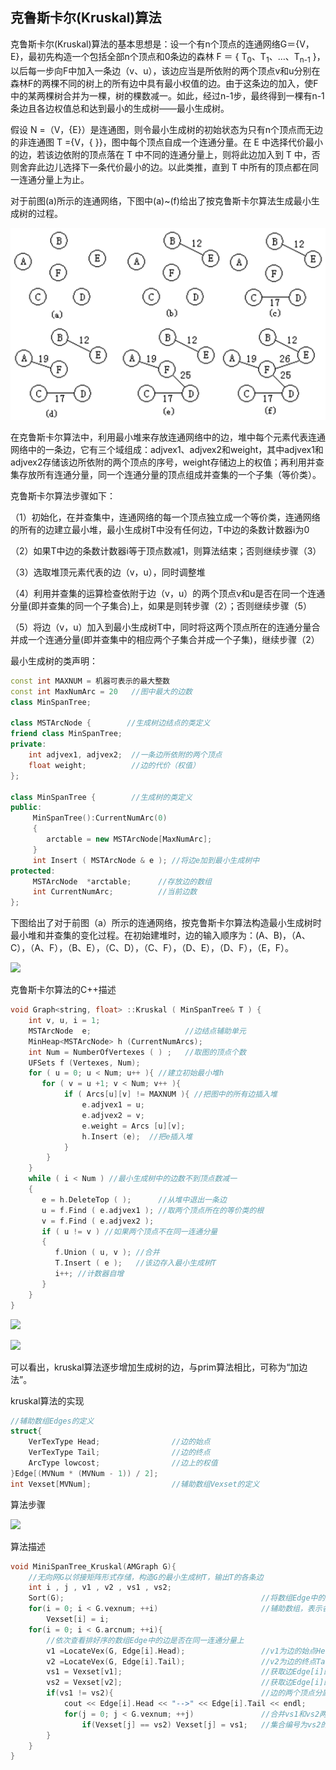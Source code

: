 ## 克鲁斯卡尔(Kruskal)算法

克鲁斯卡尔(Kruskal)算法的基本思想是：设一个有n个顶点的连通网络G＝{V，E}，最初先构造一个包括全部n个顶点和0条边的森林 F ＝ { T<sub>0</sub>、T<sub>1</sub>、…、T<sub>n-1</sub> }，以后每一步向F中加入一条边（v、u），该边应当是所依附的两个顶点v和u分别在森林F的两棵不同的树上的所有边中具有最小权值的边。由于这条边的加入，使F中的某两棵树合并为一棵，树的棵数减一。如此，经过n-1步，最终得到一棵有n-1条边且各边权值总和达到最小的生成树——最小生成树。

假设 N =（V，{E}）是连通图，则令最小生成树的初始状态为只有n个顶点而无边的非连通图 T ={V，{ }}，图中每个顶点自成一个连通分量。在 E 中选择代价最小的边，若该边依附的顶点落在 T 中不同的连通分量上，则将此边加入到 T 中，否则舍弃此边儿选择下一条代价最小的边。以此类推，直到 T 中所有的顶点都在同一连通分量上为止。

对于前图(a)所示的连通网络，下图中(a)~(f)给出了按克鲁斯卡尔算法生成最小生成树的过程。 

![](img/最小生成树2.png)

在克鲁斯卡尔算法中，利用最小堆来存放连通网络中的边，堆中每个元素代表连通网络中的一条边，它有三个域组成：adjvex1、adjvex2和weight，其中adjvex1和adjvex2存储该边所依附的两个顶点的序号，weight存储边上的权值；再利用并查集存放所有连通分量，同一个连通分量的顶点组成并查集的一个子集（等价类）。

克鲁斯卡尔算法步骤如下：

（1）初始化，在并查集中，连通网络的每一个顶点独立成一个等价类，连通网络的所有的边建立最小堆，最小生成树T中没有任何边，T中边的条数计数器i为0

（2）如果T中边的条数计数器i等于顶点数减1，则算法结束；否则继续步骤（3）

（3）选取堆顶元素代表的边（v，u），同时调整堆

（4）利用并查集的运算检查依附于边（v，u）的两个顶点v和u是否在同一个连通分量(即并查集的同一个子集合)上，如果是则转步骤（2）；否则继续步骤（5）

（5）将边（v，u）加入到最小生成树T中，同时将这两个顶点所在的连通分量合并成一个连通分量(即并查集中的相应两个子集合并成一个子集)，继续步骤（2）

最小生成树的类声明：

```c++
const int MAXNUM = 机器可表示的最大整数
const int MaxNumArc = 20   //图中最大的边数
class MinSpanTree;

class MSTArcNode {        //生成树边结点的类定义
friend class MinSpanTree;
private:
    int adjvex1, adjvex2;  //一条边所依附的两个顶点
    float weight;          //边的代价（权值）
};

class MinSpanTree {        //生成树的类定义
public:
     MinSpanTree():CurrentNumArc(0)
     { 
       	arctable = new MSTArcNode[MaxNumArc]; 
     }
     int Insert ( MSTArcNode & e ); //将边e加到最小生成树中
protected:
     MSTArcNode  *arctable;      //存放边的数组
     int CurrentNumArc;          //当前边数
};
```

下图给出了对于前图（a）所示的连通网络，按克鲁斯卡尔算法构造最小生成树时最小堆和并查集的变化过程。在初始建堆时，边的输入顺序为：(A、B)，（A、C），（A、F），（B、E），（C、D），（C、F），（D、E），（D、F），（E，F）。 

![](img/kruskal.png)

克鲁斯卡尔算法的C++描述

```c++
void Graph<string, float> ::Kruskal ( MinSpanTree& T ) {
    int v, u, i = 1;
    MSTArcNode  e;                     //边结点辅助单元
    MinHeap<MSTArcNode> h (CurrentNumArcs); 
    int Num = NumberOfVertexes ( ) ;   //取图的顶点个数
    UFSets f (Vertexes, Num);         
    for ( u = 0; u < Num; u++ ){ //建立初始最小堆h
       for ( v = u +1; v < Num; v++ ){
            if ( Arcs[u][v] != MAXNUM ){ //把图中的所有边插入堆 
              	e.adjvex1 = u;  
              	e.adjvex2 = v;    
              	e.weight = Arcs [u][v]; 
              	h.Insert (e);  //把e插入堆      
            }
        }
    }
	while ( i < Num ) //最小生成树中的边数不到顶点数减一
    {    
	   e = h.DeleteTop ( );      //从堆中退出一条边
	   u = f.Find ( e.adjvex1 ); //取两个顶点所在的等价类的根
	   v = f.Find ( e.adjvex2 );
	   if ( u != v ) //如果两个顶点不在同一连通分量
       {       
	      f.Union ( u, v ); //合并
	      T.Insert ( e );   //该边存入最小生成树T
	      i++; //计数器自增
	   }
	}
}
```
![](img/kruskal2.png)

![](img/kruskal3.png)

可以看出，kruskal算法逐步增加生成树的边，与prim算法相比，可称为“加边法”。

kruskal算法的实现

```c
//辅助数组Edges的定义
struct{
	VerTexType Head;				//边的始点
	VerTexType Tail;				//边的终点
	ArcType lowcost;				//边上的权值
}Edge[(MVNum * (MVNum - 1)) / 2];
int Vexset[MVNum];					//辅助数组Vexset的定义
```

算法步骤

![](img/kruskal4.png)

算法描述

```c
void MiniSpanTree_Kruskal(AMGraph G){ 
    //无向网G以邻接矩阵形式存储，构造G的最小生成树T，输出T的各条边     
    int i , j , v1 , v2 , vs1 , vs2;
	Sort(G);                 							//将数组Edge中的元素按权值从小到大排序 
	for(i = 0; i < G.vexnum; ++i)     					//辅助数组，表示各顶点自成一个连通分量 
        Vexset[i] = i;
    for(i = 0; i < G.arcnum; ++i){      
		//依次查看排好序的数组Edge中的边是否在同一连通分量上     
		v1 =LocateVex(G, Edge[i].Head);     			//v1为边的始点Head的下标 
		v2 =LocateVex(G, Edge[i].Tail);     			//v2为边的终点Tail的下标 
		vs1 = Vexset[v1];       						//获取边Edge[i]的始点所在的连通分量vs1 
		vs2 = Vexset[v2];       						//获取边Edge[i]的终点所在的连通分量vs2 
		if(vs1 != vs2){         						//边的两个顶点分属不同的连通分量 
			cout << Edge[i].Head << "-->" << Edge[i].Tail << endl;		//输出此边 
			for(j = 0; j < G.vexnum; ++j)      			//合并vs1和vs2两个分量，即两个集合统一编号 
				if(Vexset[j] == vs2) Vexset[j] = vs1;	//集合编号为vs2的都改为vs1 
		}
    }
}
```

